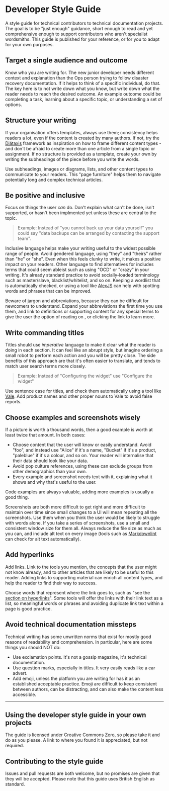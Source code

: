 # Developer Style Guide

A style guide for technical contributors to technical documentation projects. The goal is to be "just enough" guidance, short enough to read and yet comprehensive enough to support contributors who aren't specialist wordsmiths. This guide is published for your reference, or for you to adapt for your own purposes.

## Target a single audience and outcome

Know who you are writing for. The new junior developer needs different context and explanation than the Ops person trying to follow disaster recovery documentation. If it helps to think of a specific individual, do that. The key here is to not write down what you know, but write down what the reader needs to reach the desired outcome. An example outcome could be completing a task, learning about a specific topic, or understanding a set of options.

## Structure your writing

If your organisation offers templates, always use them; consistency helps readers a lot, even if the content is created by many authors. If not, try the [Diátaxis](https://diataxis.fr/) framework as inspiration on how to frame different content types - and don't be afraid to create more than one article from a single topic or assignment. If no structure is provided as a template, create your own by writing the subheadings of the piece before you write the words.

Use subheadings, images or diagrams, lists, and other content types to communicate to your readers. This "page furniture" helps them to navigate potentially long and complex technical articles.

## Be positive and inclusive

Focus on things the user _can_ do. Don't explain what can't be done, isn't supported, or hasn't been implmented yet unless these are central to the topic.

> Example: Instead of "you cannot back up your data yourself" you could say "data backups can be arranged by contacting the support team".

Inclusive language helps make your writing useful to the widest possible range of people. Avoid gendered language, using "they" and "theirs" rather than "he" or "she". Even when this feels clunky to write, it makes a positive impact on your readers. Other language to find alternatives for includes terms that could seem ableist such as using "OCD" or "crazy" in your writing. It's already standard practice to avoid socially-loaded terminology such as master/slave, blacklist/whitelist, and so on. Keeping a wordlist that is automatically checked, or using a tool like [AlexJS](https://alexjs.com/) can help with spotting words and phrases that can be improved.

Beware of jargon and abbreviations, because they can be difficult for newcomers to understand. Expand your abbreviations the first time you use them, and link to definitions or supporting content for any special terms to give the user the option of reading on , or clicking the link to learn more.

## Write commanding titles

Titles should use _imperative_ language to make it clear what the reader is doing in each section. It can feel like an abrupt style, but imagine ordering a small robot to perform each action and you will be pretty close. The side benefits of this approach are that it's often easier to translate, and tends to match user search terms more closely.

> Example: Instead of "Configuring the widget" use "Configure the widget"

Use sentence case for titles, and check them automatically using a tool like [Vale](https://vale.sh/). Add product names and other proper nouns to Vale to avoid false reports.

## Choose examples and screenshots wisely

If a picture is worth a thousand words, then a good example is worth at least twice that amount. In both cases:

- Choose content that the user will know or easily understand. Avoid "foo", and instead use "Alice" if it's a name, "Bucket" if it's a product, "paleblue" if it's a colour, and so on. Your reader will internalise that their data should look like your data.
- Avoid pop culture references, using these can exclude groups from other demographics than your own.
- Every example and screenshot needs text with it, explaining what it shows and why that's useful to the user.

Code examples are always valuable, adding more examples is usually a good thing.

Screenshots are both more difficult to get right and more difficult to maintain over time since small changes to a UI will mean repeating all the screenshots. Use them when you think the user would be likely to struggle with words alone. If you take a series of screenshots, use a small and consistent window size for them all. Always reduce the file size as much as you can, and include alt text on every image (tools such as [Markdownlint](https://github.com/DavidAnson/markdownlint) can check for alt text automatically).

## Add hyperlinks

Add links. Link to the tools you mention, the concepts that the user might not know already, and to other articles that are likely to be useful to this reader. Adding links to supporting material can enrich all content types, and help the reader to find their way to success.

Choose words that represent where the link goes to, such as "see the [section on hyperlinks](#add-hyperlinks)". Some tools will offer the links with their link text as a list, so meaningful words or phrases and avoiding duplicate link text within a page is good practice.

## Avoid technical documentation missteps

Technical writing has some unwritten norms that exist for mostly good reasons of readability and comprehension. In particular, here are some things you should NOT do:

- Use exclamation points. It's not a gossip magazine, it's technical documentation.
- Use question marks, especially in titles. It very easily reads like a car advert.
- Add emoji, unless the platform you are writing for has it as an established acceptable practice. Emoji are difficult to keep consistent between authors, can be distracting, and can also make the content less accessible.

---

## Using the developer style guide in your own projects

The guide is licensed under Creative Commons Zero, so please take it and do as you please. A link to where you found it is appreciated, but not required.

## Contributing to the style guide

Issues and pull requests are both welcome, but no promises are given that they will be accepted. Please note that this guide uses British English as standard.
